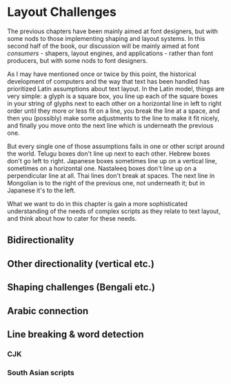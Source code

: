 Layout Challenges
=================

The previous chapters have been mainly aimed at font designers, but with some nods to those implementing shaping and layout systems. In this second half of the book, our discussion will be mainly aimed at font *consumers* - shapers, layout engines, and applications - rather than font producers, but with some nods to font designers.

As I may have mentioned once or twice by this point, the historical development of computers and the way that text has been handled has prioritized Latin assumptions about text layout. In the Latin model, things are very simple: a glyph is a square box, you line up each of the square boxes in your string of glyphs next to each other on a horizontal line in left to right order until they more or less fit on a line, you break the line at a space, and then you (possibly) make some adjustments to the line to make it fit nicely, and finally you move onto the next line which is underneath the previous one.

But every single one of those assumptions fails in one or other script around the world. Telugu boxes don't line up next to each other. Hebrew boxes don't go left to right. Japanese boxes sometimes line up on a vertical line, sometimes on a horizontal one. Nastaleeq boxes don't line up on a perpendicular line at all. Thai lines don't break at spaces. The next line in Mongolian is to the right of the previous one, not underneath it; but in Japanese it's to the left.

What we want to do in this chapter is gain a more sophisticated understanding of the needs of complex scripts as they relate to text layout, and think about how to cater for these needs.

## Bidirectionality
## Other directionality (vertical etc.)
## Shaping challenges (Bengali etc.)
## Arabic connection
## Line breaking & word detection
### CJK
### South Asian scripts
